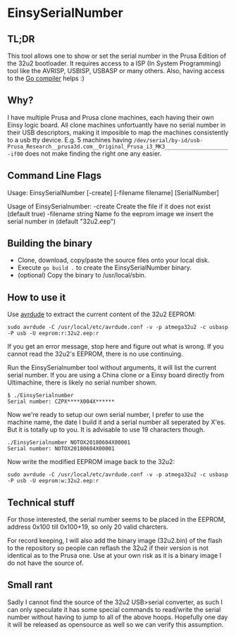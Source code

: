 # EinsySerialNumber

## TL;DR

This tool allows one to show or set the serial number in the Prusa Edition
of the 32u2 bootloader. It requires access to a ISP (In System Programming)
tool like the AVRISP, USBISP, USBASP or many others. Also, having access to
the [Go compiler](https://golang.org/dl/) helps :)

## Why?

I have multiple Prusa and Prusa clone machines, each having their own Einsy
logic board. All clone machines unfortuantly have no serial number in
their USB descriptors, making it imposible to map the machines consistently
to a usb tty device. E.g. 5 machines having
`/dev/serial/by-id/usb-Prusa_Research__prusa3d.com__Original_Prusa_i3_MK3____________________-if00`
does not make finding the right one any easier.

## Command Line Flags

Usage: EinsySerialNumber [-create] [-filename filename] [SerialNumber]

Usage of EinsySerialnumber:
  -create
    	Create the file if it does not exist (default true)
  -filename string
    	Name fo the eeprom image we insert the serial number in (default "32u2.eep")

## Building the binary

* Clone, download, copy/paste the source files onto your local disk.
* Execute `go build .` to create the EinsySerialNumber binary.
* (optional) Copy the binary to /usr/local/sbin.

## How to use it

Use [avrdude](https://www.nongnu.org/avrdude/) to extract the current
content of the 32u2 EEPROM:

```
sudo avrdude -C /usr/local/etc/avrdude.conf -v -p atmega32u2 -c usbasp -P usb -U eeprom:r:32u2.eep:r
```

If you get an error message, stop here and figure out what is wrong. If you
cannot read the 32u2's EEPROM, there is no use continuing.

Run the EinsySerialnumber tool without arguments, it will list the current
serial number. If you are using a China clone or a Einsy board directly from
Ultimachine, there is likely no serial number shown.

```
$ ./EinsySerialnumber 
Serial number: CZPX****X004X******
```

Now we're ready to setup our own serial number, I prefer to use the machine
name, the date I build it and a serial number all seperated by X'es. But it
is totally up to you. It is advisable to use 19 characters though.

```
./EinsySerialnumber NOTOX20180604X00001
Serial number: NOTOX20180604X00001
```

Now write the modified EEPROM image back to the 32u2:

```
sudo avrdude -C /usr/local/etc/avrdude.conf -v -p atmega32u2 -c usbasp -P usb -U eeprom:w:32u2.eep:r
```

## Technical stuff

For those interested, the serial number seems to be placed in the EEPROM,
address 0x100 till 0x100+19, so only 20 valid charcters.

For record keeping, I will also add the binary image (32u2.bin) of the flash
to the repository so people can reflash the 32u2 if their version is not
identical as to the Prusa one. Use at your own risk as it is a binary image
I do not have the source of.

## Small rant

Sadly I cannot find the source of the 32u2 USB\>serial converter, as such I can
only speculate it has some special commands to read/write the serial number
without having to jump to all of the above hoops. Hopefully one day it will be
released as opensource as well so we can verify this assumption.
